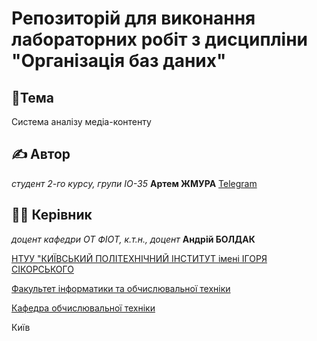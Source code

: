 # Репозиторій для виконання лабораторних робіт з дисципліни "Організація баз даних"

##  📌Тема

Система аналізу медіа-контенту

## ✍️ Автор

*студент 2-го курсу, групи ІО-35* **Артем ЖМУРА** [Telegram](https://t.me/zhmurartm)

## 👨‍💼 Керівник

*доцент кафедри ОТ ФІОТ, к.т.н., доцент* **Андрій БОЛДАК** 

[НТУУ "КИЇВСЬКИЙ ПОЛІТЕХНІЧНИЙ ІНСТИТУТ імені ІГОРЯ СІКОРСЬКОГО](https://kpi.ua/)

[Факультет інформатики та обчислювальної техніки](https://fiot.kpi.ua/)

[Кафедра обчислювальної техніки](https://comsys.kpi.ua/)

Київ

